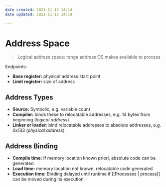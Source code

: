 ```yaml
---
date created: 2021-11-15 14:14
date updated: 2021-11-15 14:14

---
```


# Address Space

> Logical address space: range address OS makes available to process

Endpoints:

- **Base register:** physical address start point
- **Limit register:** size of address

## Address Types

- **Source:** Symbolic, e.g. variable count
- **Compiler:** binds these to relocatable addresses, e.g. 14 bytes from beginning (_logical address_)
- **Linker or loader**: bind relocatable addresses to absolute addresses, e.g. 0x133 (_physical address_)

## Address Binding

- **Compile time:** If memory location known priori, absolute code can be generated
- **Load time:** memory location not known, relocatable code generated
- **Execution time:** Binding delayed until runtime if [[Processes | process]] can be moved during its execution
